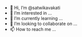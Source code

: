 - 👋 Hi, I’m @satwikavakati
- 👀 I’m interested in ...
- 🌱 I’m currently learning ...
- 💞️ I’m looking to collaborate on ...
- 📫 How to reach me ...

<!---
satwikavakati/satwikavakati is a ✨ special ✨ repository because its `README.md` (this file) appears on your GitHub profile.
You can click the Preview link to take a look at your changes.
--->
